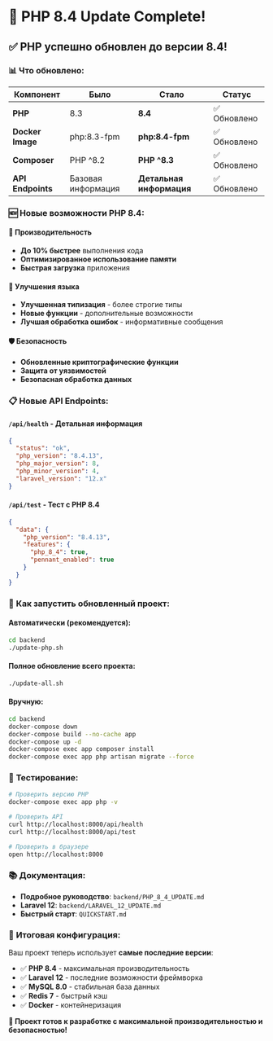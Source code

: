 # 🚀 PHP 8.4 Update Complete!

## ✅ **PHP успешно обновлен до версии 8.4!**

### 📊 **Что обновлено:**

| Компонент | Было | Стало | Статус |
|-----------|------|-------|--------|
| **PHP** | 8.3 | **8.4** | ✅ Обновлено |
| **Docker Image** | php:8.3-fpm | **php:8.4-fpm** | ✅ Обновлено |
| **Composer** | PHP ^8.2 | **PHP ^8.3** | ✅ Обновлено |
| **API Endpoints** | Базовая информация | **Детальная информация** | ✅ Обновлено |

### 🆕 **Новые возможности PHP 8.4:**

#### **🚀 Производительность**
- **До 10% быстрее** выполнения кода
- **Оптимизированное использование памяти**
- **Быстрая загрузка** приложения

#### **🔧 Улучшения языка**
- **Улучшенная типизация** - более строгие типы
- **Новые функции** - дополнительные возможности
- **Лучшая обработка ошибок** - информативные сообщения

#### **🛡️ Безопасность**
- **Обновленные криптографические функции**
- **Защита от уязвимостей**
- **Безопасная обработка данных**

### 📋 **Новые API Endpoints:**

#### **`/api/health`** - Детальная информация
```json
{
  "status": "ok",
  "php_version": "8.4.13",
  "php_major_version": 8,
  "php_minor_version": 4,
  "laravel_version": "12.x"
}
```

#### **`/api/test`** - Тест с PHP 8.4
```json
{
  "data": {
    "php_version": "8.4.13",
    "features": {
      "php_8_4": true,
      "pennant_enabled": true
    }
  }
}
```

### 🚀 **Как запустить обновленный проект:**

#### **Автоматически (рекомендуется):**
```bash
cd backend
./update-php.sh
```

#### **Полное обновление всего проекта:**
```bash
./update-all.sh
```

#### **Вручную:**
```bash
cd backend
docker-compose down
docker-compose build --no-cache app
docker-compose up -d
docker-compose exec app composer install
docker-compose exec app php artisan migrate --force
```

### 🧪 **Тестирование:**

```bash
# Проверить версию PHP
docker-compose exec app php -v

# Проверить API
curl http://localhost:8000/api/health
curl http://localhost:8000/api/test

# Проверить в браузере
open http://localhost:8000
```

### 📚 **Документация:**
- **Подробное руководство**: `backend/PHP_8_4_UPDATE.md`
- **Laravel 12**: `backend/LARAVEL_12_UPDATE.md`
- **Быстрый старт**: `QUICKSTART.md`

### 🎯 **Итоговая конфигурация:**

Ваш проект теперь использует **самые последние версии**:
- ✅ **PHP 8.4** - максимальная производительность
- ✅ **Laravel 12** - последние возможности фреймворка
- ✅ **MySQL 8.0** - стабильная база данных
- ✅ **Redis 7** - быстрый кэш
- ✅ **Docker** - контейнеризация

**🎉 Проект готов к разработке с максимальной производительностью и безопасностью!**
